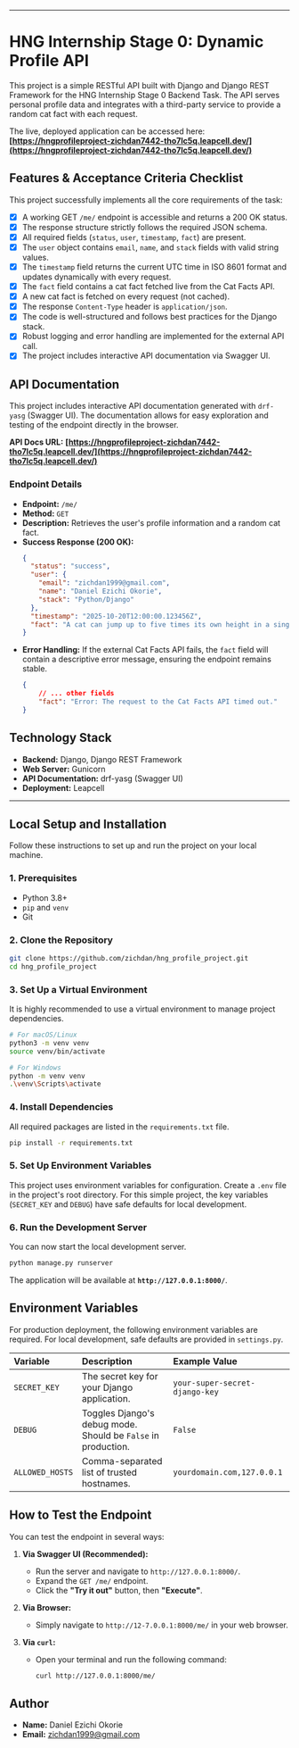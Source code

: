 ***

# HNG Internship Stage 0: Dynamic Profile API

This project is a simple RESTful API built with Django and Django REST Framework for the HNG Internship Stage 0 Backend Task. The API serves personal profile data and integrates with a third-party service to provide a random cat fact with each request.

The live, deployed application can be accessed here:
**[https://hngprofileproject-zichdan7442-tho7lc5q.leapcell.dev/](https://hngprofileproject-zichdan7442-tho7lc5q.leapcell.dev/)**

## Features & Acceptance Criteria Checklist

This project successfully implements all the core requirements of the task:

-   [x] A working GET `/me/` endpoint is accessible and returns a 200 OK status.
-   [x] The response structure strictly follows the required JSON schema.
-   [x] All required fields (`status`, `user`, `timestamp`, `fact`) are present.
-   [x] The `user` object contains `email`, `name`, and `stack` fields with valid string values.
-   [x] The `timestamp` field returns the current UTC time in ISO 8601 format and updates dynamically with every request.
-   [x] The `fact` field contains a cat fact fetched live from the Cat Facts API.
-   [x] A new cat fact is fetched on every request (not cached).
-   [x] The response `Content-Type` header is `application/json`.
-   [x] The code is well-structured and follows best practices for the Django stack.
-   [x] Robust logging and error handling are implemented for the external API call.
-   [x] The project includes interactive API documentation via Swagger UI.

## API Documentation

This project includes interactive API documentation generated with `drf-yasg` (Swagger UI). The documentation allows for easy exploration and testing of the endpoint directly in the browser.

**API Docs URL:** **[https://hngprofileproject-zichdan7442-tho7lc5q.leapcell.dev/](https://hngprofileproject-zichdan7442-tho7lc5q.leapcell.dev/)**

### Endpoint Details

-   **Endpoint:** `/me/`
-   **Method:** `GET`
-   **Description:** Retrieves the user's profile information and a random cat fact.
-   **Success Response (200 OK):**
    ```json
    {
      "status": "success",
      "user": {
        "email": "zichdan1999@gmail.com",
        "name": "Daniel Ezichi Okorie",
        "stack": "Python/Django"
      },
      "timestamp": "2025-10-20T12:00:00.123456Z",
      "fact": "A cat can jump up to five times its own height in a single bound."
    }
    ```
-   **Error Handling:** If the external Cat Facts API fails, the `fact` field will contain a descriptive error message, ensuring the endpoint remains stable.
    ```json
    {
        // ... other fields
        "fact": "Error: The request to the Cat Facts API timed out."
    }
    ```

## Technology Stack

-   **Backend:** Django, Django REST Framework
-   **Web Server:** Gunicorn
-   **API Documentation:** drf-yasg (Swagger UI)
-   **Deployment:** Leapcell

---

## Local Setup and Installation

Follow these instructions to set up and run the project on your local machine.

### 1. Prerequisites

-   Python 3.8+
-   `pip` and `venv`
-   Git

### 2. Clone the Repository

```bash
git clone https://github.com/zichdan/hng_profile_project.git
cd hng_profile_project
```

### 3. Set Up a Virtual Environment

It is highly recommended to use a virtual environment to manage project dependencies.

```bash
# For macOS/Linux
python3 -m venv venv
source venv/bin/activate

# For Windows
python -m venv venv
.\venv\Scripts\activate
```

### 4. Install Dependencies

All required packages are listed in the `requirements.txt` file.

```bash
pip install -r requirements.txt
```

### 5. Set Up Environment Variables

This project uses environment variables for configuration. Create a `.env` file in the project's root directory. For this simple project, the key variables (`SECRET_KEY` and `DEBUG`) have safe defaults for local development.

### 6. Run the Development Server

You can now start the local development server.

```bash
python manage.py runserver
```

The application will be available at **`http://127.0.0.1:8000/`**.

## Environment Variables

For production deployment, the following environment variables are required. For local development, safe defaults are provided in `settings.py`.

| Variable | Description | Example Value |
| :--- |:---| :--- |
| `SECRET_KEY` | The secret key for your Django application. | `your-super-secret-django-key` |
| `DEBUG` | Toggles Django's debug mode. Should be `False` in production. | `False` |
| `ALLOWED_HOSTS` | Comma-separated list of trusted hostnames. | `yourdomain.com,127.0.0.1` |


## How to Test the Endpoint

You can test the endpoint in several ways:

1.  **Via Swagger UI (Recommended):**
    -   Run the server and navigate to `http://127.0.0.1:8000/`.
    -   Expand the `GET /me/` endpoint.
    -   Click the **"Try it out"** button, then **"Execute"**.

2.  **Via Browser:**
    -   Simply navigate to `http://12-7.0.0.1:8000/me/` in your web browser.

3.  **Via `curl`:**
    -   Open your terminal and run the following command:
        ```bash
        curl http://127.0.0.1:8000/me/
        ```

## Author

-   **Name:** Daniel Ezichi Okorie
-   **Email:** zichdan1999@gmail.com





